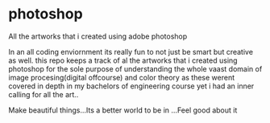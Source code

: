 # photoshop
All the artworks that i created using adobe photoshop

In an all coding enviornment its really fun to not just be smart but creative as well.
this repo keeps a track of al the artworks that i created using photoshop for the sole 
purpose of understanding the whole vaast domain of image procesing(digital offcourse) and color
theory as these werent covered in depth in my bachelors of engineering course yet i had an inner
calling for all the art..


Make beautiful things...Its a better world to be in ...Feel good about it
